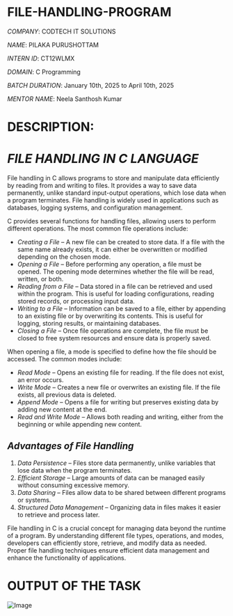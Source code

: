 # FILE-HANDLING-PROGRAM

*COMPANY*: CODTECH IT SOLUTIONS

*NAME*: PILAKA PURUSHOTTAM

*INTERN ID*: CT12WLMX

*DOMAIN*: C Programming

*BATCH DURATION*: January 10th, 2025 to April 10th, 2025

*MENTOR NAME*: Neela Santhosh Kumar

# DESCRIPTION:
# *FILE HANDLING IN C LANGUAGE*  

File handling in C allows programs to store and manipulate data efficiently by reading from and writing to files. It provides a way to save data permanently, unlike standard input-output operations, which lose data when a program terminates. File handling is widely used in applications such as databases, logging systems, and configuration management. 

C provides several functions for handling files, allowing users to perform different operations. The most common file operations include:  
- *Creating a File* – A new file can be created to store data. If a file with the same name already exists, it can either be overwritten or modified depending on the chosen mode.  
- *Opening a File* – Before performing any operation, a file must be opened. The opening mode determines whether the file will be read, written, or both.  
- *Reading from a File* – Data stored in a file can be retrieved and used within the program. This is useful for loading configurations, reading stored records, or processing input data.  
- *Writing to a File* – Information can be saved to a file, either by appending to an existing file or by overwriting its contents. This is useful for logging, storing results, or maintaining databases.  
- *Closing a File* – Once file operations are complete, the file must be closed to free system resources and ensure data is properly saved.  

When opening a file, a mode is specified to define how the file should be accessed. The common modes include:  
- *Read Mode* – Opens an existing file for reading. If the file does not exist, an error occurs.  
- *Write Mode* – Creates a new file or overwrites an existing file. If the file exists, all previous data is deleted.  
- *Append Mode* – Opens a file for writing but preserves existing data by adding new content at the end.  
- *Read and Write Mode* – Allows both reading and writing, either from the beginning or while appending new content.  

## *Advantages of File Handling*  
1. *Data Persistence* – Files store data permanently, unlike variables that lose data when the program terminates.  
2. *Efficient Storage* – Large amounts of data can be managed easily without consuming excessive memory.  
3. *Data Sharing* – Files allow data to be shared between different programs or systems.  
4. *Structured Data Management* – Organizing data in files makes it easier to retrieve and process later.  

File handling in C is a crucial concept for managing data beyond the runtime of a program. By understanding different file types, operations, and modes, developers can efficiently store, retrieve, and modify data as needed. Proper file handling techniques ensure efficient data management and enhance the functionality of applications.

# OUTPUT OF THE TASK
![Image](https://github.com/user-attachments/assets/01da2246-a7ee-4c47-8292-991e120d3d17)
